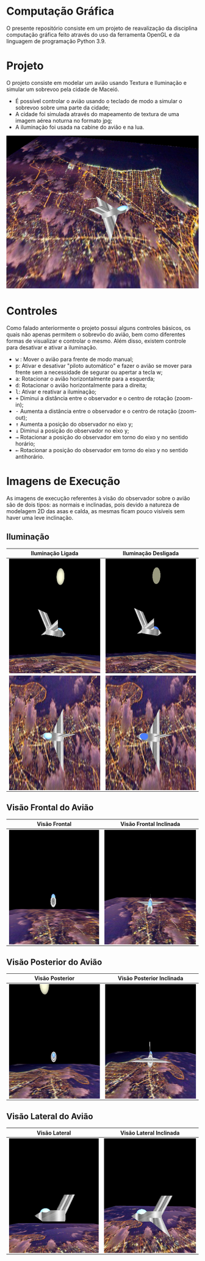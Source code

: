 # Computação Gráfica

O presente repositório consiste em um projeto de reavalização da disciplina computação gráfica feito através do uso da ferramenta OpenGL e da linguagem de programação Python 3.9.


# Projeto

O projeto consiste em modelar um avião usando Textura e Iluminação e simular um sobrevoo pela cidade de Maceió.

* É possível controlar o avião usando o teclado de modo a simular o sobrevoo sobre uma parte da cidade;
* A cidade foi simulada através do mapeamento de textura de uma imagem aérea noturna no formato jpg;
* A iluminação foi usada na cabine do avião e na lua.

<p align="center">
  <img alt="Avião em Sobrevoo" height="400"  src="Examples/sobrevoo.jpeg">
</p>


# Controles

Como falado anteriormente o projeto possui alguns controles básicos, os quais não apenas permitem o sobrevôo do avião, bem como diferentes formas de visualizar e controlar o mesmo. Além disso, existem controle para desativar e ativar a iluminação.


* <kbd>w</kbd> : Mover o avião para frente de modo manual;
* <kbd>p</kbd>: Ativar e desativar "piloto automático" e fazer o avião se mover para frente sem a necessidade de segurar ou apertar a tecla w;
* <kbd>a</kbd>: Rotacionar o avião horizontalmente para a esquerda;
* <kbd>d</kbd>: Rotacionar o avião horizontalmente para a direita;
* <kbd>l</kbd>: Ativar e reativar a iluminação;
* <kbd>+</kbd> Diminui a distância entre o observador e o centro de rotação (zoom-in);
* <kbd>-</kbd> Aumenta a distância entre o observador e o centro de rotação (zoom-out);
* <kbd>&#8593;</kbd> Aumenta a posição do observador no eixo y;
* <kbd>&#8595;</kbd> Diminui a posição do observador no eixo y;
* <kbd>&#8594;</kbd> Rotacionar a posição do observador em torno do eixo y no sentido horário;
* <kbd>&#8592;</kbd> Rotacionar a posição do observador em torno do eixo y no sentido antihorário.

# Imagens de Execução

As imagens de execução referentes à visão do observador sobre o avião são de dois tipos: as normais e inclinadas, pois devido a natureza de modelagem 2D das asas e calda, as mesmas ficam pouco visíveis sem haver uma leve inclinação.

## Iluminação

| Iluminação Ligada                                                                          | Iluminação Desligada                                                                                |
|--------------------------------------------------------------------------------------------|-----------------------------------------------------------------------------------------------------|
| <img align="center" alt="Iluminação Ligada e Lua" height="300"  src="Examples/iluminação-ligada.jpeg">   | <img align="center" alt="Iluminação Desligada e Lua" height="300"  src="Examples/iluminação-desligada.jpeg"> |
| <img align="center" alt="Iluminação Ligada" height="300"  src="Examples/vista-superior.jpeg"> | <img align="center" alt="Iluminação Desligada" height="300"  src="Examples/vista-superior-sem-iluminação.jpeg">          |


## Visão Frontal do Avião
| Visão Frontal                                                                            | Visão Frontal Inclinada                                                                             |
|------------------------------------------------------------------------------------------|-----------------------------------------------------------------------------------------------------|
| <img align="center" alt="Vista Frontal" height="300"  src="Examples/vista-frontal.jpeg"> | <img align="center" alt="Vista Frontal Inclinada" height="300"  src="Examples/vista-frontal-inclinada.jpeg"> |

## Visão Posterior do Avião

| Visão Posterior                                                                                      | Visão Posterior Inclinada                                                                                                |
|--------------------------------------------------------------------------------------------|------------------------------------------------------------------------------------------------------|
| <img align="center" alt="Vista Posterior" height="300"  src="Examples/vista-traseira.jpeg"> | <img align="center" alt="Vista Posterior Inclinada" height="300"  src="Examples/vista-traseira-inclinada.jpeg"> |

## Visão Lateral do Avião
| Visão Lateral                                                                            | Visão Lateral Inclinada                                                                             |
|------------------------------------------------------------------------------------------|-----------------------------------------------------------------------------------------------------|
| <img align="center" alt="Vista Lateral" height="300"  src="Examples/vista-lateral.jpeg"> | <img align="center" alt="Vista Lateral Inclinada" height="300"  src="Examples/vista-lateral-inclinada.jpeg"> |

